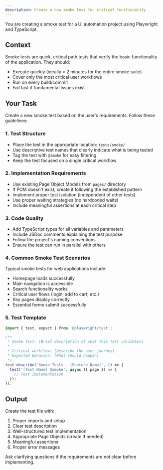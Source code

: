 ```yaml
---
description: Create a new smoke test for critical functionality
---
```


You are creating a smoke test for a UI automation project using Playwright and TypeScript.

## Context

Smoke tests are quick, critical path tests that verify the basic functionality of the application. They should:
- Execute quickly (ideally < 2 minutes for the entire smoke suite)
- Cover only the most critical user workflows
- Run on every build/commit
- Fail fast if fundamental issues exist

## Your Task

Create a new smoke test based on the user's requirements. Follow these guidelines:

### 1. Test Structure
- Place the test in the appropriate location: `tests/smoke/`
- Use descriptive test names that clearly indicate what is being tested
- Tag the test with `@smoke` for easy filtering
- Keep the test focused on a single critical workflow

### 2. Implementation Requirements
- Use existing Page Object Models from `pages/` directory
- If POM doesn't exist, create it following the established pattern
- Implement proper test isolation (independent of other tests)
- Use proper waiting strategies (no hardcoded waits)
- Include meaningful assertions at each critical step

### 3. Code Quality
- Add TypeScript types for all variables and parameters
- Include JSDoc comments explaining the test purpose
- Follow the project's naming conventions
- Ensure the test can run in parallel with others

### 4. Common Smoke Test Scenarios
Typical smoke tests for web applications include:
- Homepage loads successfully
- Main navigation is accessible
- Search functionality works
- Critical user flows (login, add to cart, etc.)
- Key pages display correctly
- Essential forms submit successfully

### 5. Test Template

```typescript
import { test, expect } from '@playwright/test';

/**
 * Smoke test: [Brief description of what this test validates]
 *
 * Critical workflow: [Describe the user journey]
 * Expected behavior: [What should happen]
 */
test.describe('Smoke Tests - [Feature Name]', () => {
  test('[Test Name] @smoke', async ({ page }) => {
    // Test implementation
  });
});
```

## Output

Create the test file with:
1. Proper imports and setup
2. Clear test description
3. Well-structured test implementation
4. Appropriate Page Objects (create if needed)
5. Meaningful assertions
6. Proper error messages

Ask clarifying questions if the requirements are not clear before implementing.
